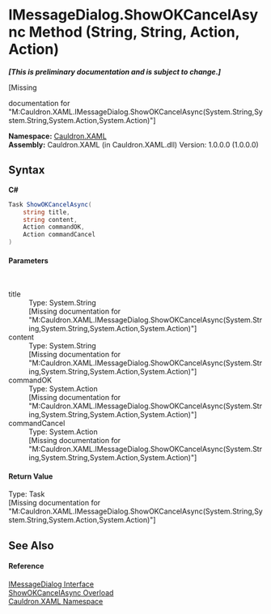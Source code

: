 # IMessageDialog.ShowOKCancelAsync Method (String, String, Action, Action)
 _**\[This is preliminary documentation and is subject to change.\]**_

\[Missing <summary> documentation for "M:Cauldron.XAML.IMessageDialog.ShowOKCancelAsync(System.String,System.String,System.Action,System.Action)"\]

**Namespace:**&nbsp;<a href="N_Cauldron_XAML">Cauldron.XAML</a><br />**Assembly:**&nbsp;Cauldron.XAML (in Cauldron.XAML.dll) Version: 1.0.0.0 (1.0.0.0)

## Syntax

**C#**<br />
``` C#
Task ShowOKCancelAsync(
	string title,
	string content,
	Action commandOK,
	Action commandCancel
)
```


#### Parameters
&nbsp;<dl><dt>title</dt><dd>Type: System.String<br />\[Missing <param name="title"/> documentation for "M:Cauldron.XAML.IMessageDialog.ShowOKCancelAsync(System.String,System.String,System.Action,System.Action)"\]</dd><dt>content</dt><dd>Type: System.String<br />\[Missing <param name="content"/> documentation for "M:Cauldron.XAML.IMessageDialog.ShowOKCancelAsync(System.String,System.String,System.Action,System.Action)"\]</dd><dt>commandOK</dt><dd>Type: System.Action<br />\[Missing <param name="commandOK"/> documentation for "M:Cauldron.XAML.IMessageDialog.ShowOKCancelAsync(System.String,System.String,System.Action,System.Action)"\]</dd><dt>commandCancel</dt><dd>Type: System.Action<br />\[Missing <param name="commandCancel"/> documentation for "M:Cauldron.XAML.IMessageDialog.ShowOKCancelAsync(System.String,System.String,System.Action,System.Action)"\]</dd></dl>

#### Return Value
Type: Task<br />\[Missing <returns> documentation for "M:Cauldron.XAML.IMessageDialog.ShowOKCancelAsync(System.String,System.String,System.Action,System.Action)"\]

## See Also


#### Reference
<a href="T_Cauldron_XAML_IMessageDialog">IMessageDialog Interface</a><br /><a href="Overload_Cauldron_XAML_IMessageDialog_ShowOKCancelAsync">ShowOKCancelAsync Overload</a><br /><a href="N_Cauldron_XAML">Cauldron.XAML Namespace</a><br />